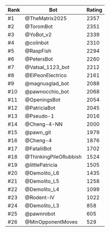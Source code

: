 Rank|Bot|Rating
---|---|---
#1|@TheMatrix2025|2357
#2|@ToromBot|2351
#3|@YoBot_v2|2339
#4|@colinbot|2310
#5|@RaspFish|2294
#6|@PetersBot|2260
#7|@Vatsal_1123_bot|2212
#8|@ElPeonElectrico|2161
#9|@magnusglad_bot|2088
#10|@pawnocchio_bot|2068
#11|@OpeningsBot|2054
#12|@PatriciaBot|2045
#13|@Pseudo-1|2016
#14|@Cheng-4-NN|2000
#15|@pawn_git|1979
#16|@Cheng-4|1876
#17|@FataliiBot|1702
#18|@ThinkingPileORubbish|1524
#19|@littlePatricia|1505
#20|@Demolito_L6|1435
#21|@Demolito_L5|1258
#22|@Demolito_L4|1099
#23|@Rodent-IV|1022
#24|@Demolito_L3|858
#25|@pawnrobot|605
#26|@MinOpponentMoves|529
